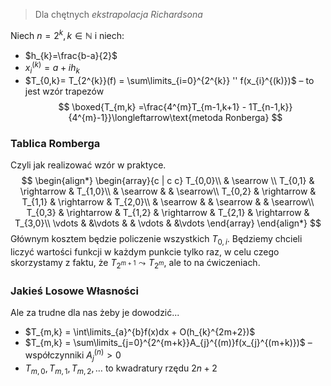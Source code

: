 > Dla chętnych *ekstrapolacja Richardsona*

Niech $n=2^{k}, k\in\mathbb{N}$ i niech:

- $h_{k}=\frac{b-a}{2}$
- $x_{i}^{(k)} = a + ih_{k}$
- $T_{0,k}= T_{2^{k}}(f) = \sum\limits_{i=0}^{2^{k}} '' f(x_{i}^{(k)})$ – to jest wzór trapezów
$$
\boxed{T_{m,k} =\frac{4^{m}T_{m-1,k+1} - 1T_{n-1,k}}{4^{m}-1}}\longleftarrow\text{metoda Ronberga}
$$

### Tablica Romberga

Czyli jak realizować wzór w praktyce.
$$
\begin{align*}
\begin{array}{c | c c}
T_{0,0}\\
& \searrow \\
T_{0,1} & \rightarrow & T_{1,0}\\
& \searrow & & \searrow\\
T_{0,2} & \rightarrow & T_{1,1} & \rightarrow & T_{2,0}\\
& \searrow & & \searrow & & \searrow\\
T_{0,3} & \rightarrow & T_{1,2} & \rightarrow & T_{2,1} & \rightarrow & T_{3,0}\\
\vdots & &\vdots & & \vdots & &\vdots
\end{array}
\end{align*}
$$
Głównym kosztem będzie policzenie wszystkich $T_{0,i}$.
Będziemy chcieli liczyć wartości funkcji w każdym punkcie tylko raz, w celu czego skorzystamy z faktu, że $T_{2^{m+1}} \leadsto T_{2^{m}}$, ale to na ćwiczeniach.

### Jakieś Losowe Własności

Ale za trudne dla nas żeby je dowodzić...

- $T_{m,k} = \int\limits_{a}^{b}f(x)dx + O(h_{k}^{2m+2})$
- $T_{m,k} = \sum\limits_{j=0}^{2^{m+k}}A_{j}^{(m)}f(x_{j}^{(m+k)})$ – współczynniki $A_{j}^{(n)} > 0$
- $T_{m,0}, T_{m,1}, T_{m,2},\dots$ to kwadratury rzędu $2n+2$
